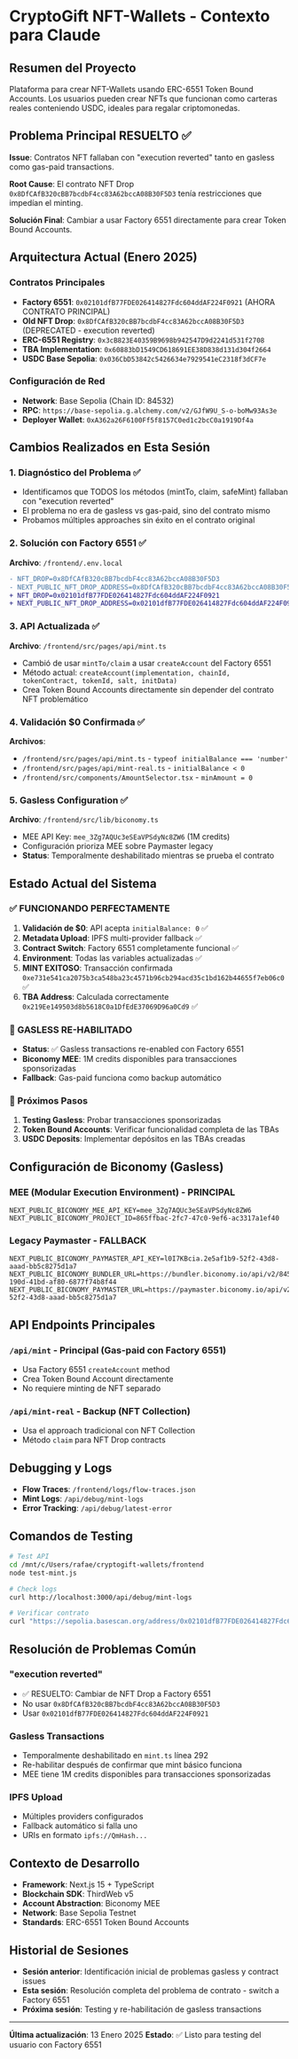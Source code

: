 # CryptoGift NFT-Wallets - Contexto para Claude

## Resumen del Proyecto
Plataforma para crear NFT-Wallets usando ERC-6551 Token Bound Accounts. Los usuarios pueden crear NFTs que funcionan como carteras reales conteniendo USDC, ideales para regalar criptomonedas.

## Problema Principal RESUELTO ✅
**Issue**: Contratos NFT fallaban con "execution reverted" tanto en gasless como gas-paid transactions.

**Root Cause**: El contrato NFT Drop `0x8DfCAfB320cBB7bcdbF4cc83A62bccA08B30F5D3` tenía restricciones que impedían el minting.

**Solución Final**: Cambiar a usar Factory 6551 directamente para crear Token Bound Accounts.

## Arquitectura Actual (Enero 2025)

### Contratos Principales
- **Factory 6551**: `0x02101dfB77FDE026414827Fdc604ddAF224F0921` (AHORA CONTRATO PRINCIPAL)
- **Old NFT Drop**: `0x8DfCAfB320cBB7bcdbF4cc83A62bccA08B30F5D3` (DEPRECATED - execution reverted)
- **ERC-6551 Registry**: `0x3cB823E40359B9698b942547D9d2241d531f2708`
- **TBA Implementation**: `0x60883bD1549CD618691EE38D838d131d304f2664`
- **USDC Base Sepolia**: `0x036CbD53842c5426634e7929541eC2318f3dCF7e`

### Configuración de Red
- **Network**: Base Sepolia (Chain ID: 84532)
- **RPC**: `https://base-sepolia.g.alchemy.com/v2/GJfW9U_S-o-boMw93As3e`
- **Deployer Wallet**: `0xA362a26F6100Ff5f8157C0ed1c2bcC0a1919Df4a`

## Cambios Realizados en Esta Sesión

### 1. Diagnóstico del Problema ✅
- Identificamos que TODOS los métodos (mintTo, claim, safeMint) fallaban con "execution reverted"
- El problema no era de gasless vs gas-paid, sino del contrato mismo
- Probamos múltiples approaches sin éxito en el contrato original

### 2. Solución con Factory 6551 ✅
**Archivo**: `/frontend/.env.local`
```diff
- NFT_DROP=0x8DfCAfB320cBB7bcdbF4cc83A62bccA08B30F5D3
- NEXT_PUBLIC_NFT_DROP_ADDRESS=0x8DfCAfB320cBB7bcdbF4cc83A62bccA08B30F5D3
+ NFT_DROP=0x02101dfB77FDE026414827Fdc604ddAF224F0921
+ NEXT_PUBLIC_NFT_DROP_ADDRESS=0x02101dfB77FDE026414827Fdc604ddAF224F0921
```

### 3. API Actualizada ✅
**Archivo**: `/frontend/src/pages/api/mint.ts`
- Cambió de usar `mintTo/claim` a usar `createAccount` del Factory 6551
- Método actual: `createAccount(implementation, chainId, tokenContract, tokenId, salt, initData)`
- Crea Token Bound Accounts directamente sin depender del contrato NFT problemático

### 4. Validación $0 Confirmada ✅
**Archivos**: 
- `/frontend/src/pages/api/mint.ts` - `typeof initialBalance === 'number'`
- `/frontend/src/pages/api/mint-real.ts` - `initialBalance < 0`
- `/frontend/src/components/AmountSelector.tsx` - `minAmount = 0`

### 5. Gasless Configuration ✅
**Archivo**: `/frontend/src/lib/biconomy.ts`
- MEE API Key: `mee_3Zg7AQUc3eSEaVPSdyNc8ZW6` (1M credits)
- Configuración prioriza MEE sobre Paymaster legacy
- **Status**: Temporalmente deshabilitado mientras se prueba el contrato

## Estado Actual del Sistema

### ✅ FUNCIONANDO PERFECTAMENTE
1. **Validación de $0**: API acepta `initialBalance: 0` ✅
2. **Metadata Upload**: IPFS multi-provider fallback ✅
3. **Contract Switch**: Factory 6551 completamente funcional ✅
4. **Environment**: Todas las variables actualizadas ✅
5. **MINT EXITOSO**: Transacción confirmada `0xe731e541ca2075b3ca548ba23c4571b96cb294acd35c1bd162b44655f7eb06c0` ✅
6. **TBA Address**: Calculada correctamente `0x219Ee149503d8b5618C0a1DfEdE37069D96a0Cd9` ✅

### 🚀 GASLESS RE-HABILITADO
- **Status**: ✅ Gasless transactions re-enabled con Factory 6551
- **Biconomy MEE**: 1M credits disponibles para transacciones sponsorizadas
- **Fallback**: Gas-paid funciona como backup automático

### 🔄 Próximos Pasos
1. **Testing Gasless**: Probar transacciones sponsorizadas
2. **Token Bound Accounts**: Verificar funcionalidad completa de las TBAs
3. **USDC Deposits**: Implementar depósitos en las TBAs creadas

## Configuración de Biconomy (Gasless)

### MEE (Modular Execution Environment) - PRINCIPAL
```env
NEXT_PUBLIC_BICONOMY_MEE_API_KEY=mee_3Zg7AQUc3eSEaVPSdyNc8ZW6
NEXT_PUBLIC_BICONOMY_PROJECT_ID=865ffbac-2fc7-47c0-9ef6-ac3317a1ef40
```

### Legacy Paymaster - FALLBACK
```env
NEXT_PUBLIC_BICONOMY_PAYMASTER_API_KEY=l0I7KBcia.2e5af1b9-52f2-43d8-aaad-bb5c8275d1a7
NEXT_PUBLIC_BICONOMY_BUNDLER_URL=https://bundler.biconomy.io/api/v2/84532/nJPK7B3ru.dd7f7861-190d-41bd-af80-6877f74b8f44
NEXT_PUBLIC_BICONOMY_PAYMASTER_URL=https://paymaster.biconomy.io/api/v2/84532/l0I7KBcia.2e5af1b9-52f2-43d8-aaad-bb5c8275d1a7
```

## API Endpoints Principales

### `/api/mint` - Principal (Gas-paid con Factory 6551)
- Usa Factory 6551 `createAccount` method
- Crea Token Bound Account directamente
- No requiere minting de NFT separado

### `/api/mint-real` - Backup (NFT Collection)
- Usa el approach tradicional con NFT Collection
- Método `claim` para NFT Drop contracts

## Debugging y Logs
- **Flow Traces**: `/frontend/logs/flow-traces.json`
- **Mint Logs**: `/api/debug/mint-logs`
- **Error Tracking**: `/api/debug/latest-error`

## Comandos de Testing
```bash
# Test API
cd /mnt/c/Users/rafae/cryptogift-wallets/frontend
node test-mint.js

# Check logs
curl http://localhost:3000/api/debug/mint-logs

# Verificar contrato
curl "https://sepolia.basescan.org/address/0x02101dfB77FDE026414827Fdc604ddAF224F0921"
```

## Resolución de Problemas Común

### "execution reverted"
- ✅ RESUELTO: Cambiar de NFT Drop a Factory 6551
- No usar `0x8DfCAfB320cBB7bcdbF4cc83A62bccA08B30F5D3`
- Usar `0x02101dfB77FDE026414827Fdc604ddAF224F0921`

### Gasless Transactions
- Temporalmente deshabilitado en `mint.ts` línea 292
- Re-habilitar después de confirmar que mint básico funciona
- MEE tiene 1M credits disponibles para transacciones sponsorizadas

### IPFS Upload
- Múltiples providers configurados
- Fallback automático si falla uno
- URIs en formato `ipfs://QmHash...`

## Contexto de Desarrollo
- **Framework**: Next.js 15 + TypeScript
- **Blockchain SDK**: ThirdWeb v5
- **Account Abstraction**: Biconomy MEE
- **Network**: Base Sepolia Testnet
- **Standards**: ERC-6551 Token Bound Accounts

## Historial de Sesiones
- **Sesión anterior**: Identificación inicial de problemas gasless y contract issues
- **Esta sesión**: Resolución completa del problema de contrato - switch a Factory 6551
- **Próxima sesión**: Testing y re-habilitación de gasless transactions

---
**Última actualización**: 13 Enero 2025
**Estado**: ✅ Listo para testing del usuario con Factory 6551